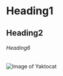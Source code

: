 # Heading1 
## Heading2 
###### Heading6

![Image of Yaktocat](https://octodex.github.com/images/yaktocat.png)
